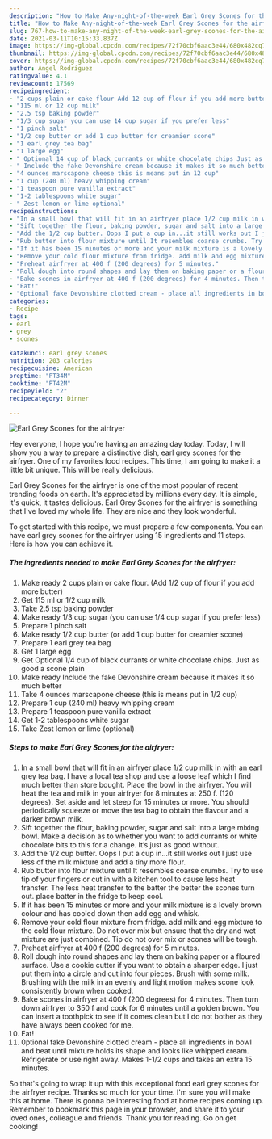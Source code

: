 ```yaml
---
description: "How to Make Any-night-of-the-week Earl Grey Scones for the airfryer"
title: "How to Make Any-night-of-the-week Earl Grey Scones for the airfryer"
slug: 767-how-to-make-any-night-of-the-week-earl-grey-scones-for-the-airfryer
date: 2021-03-11T10:15:33.837Z
image: https://img-global.cpcdn.com/recipes/72f70cbf6aac3e44/680x482cq70/earl-grey-scones-for-the-airfryer-recipe-main-photo.jpg
thumbnail: https://img-global.cpcdn.com/recipes/72f70cbf6aac3e44/680x482cq70/earl-grey-scones-for-the-airfryer-recipe-main-photo.jpg
cover: https://img-global.cpcdn.com/recipes/72f70cbf6aac3e44/680x482cq70/earl-grey-scones-for-the-airfryer-recipe-main-photo.jpg
author: Angel Rodriguez
ratingvalue: 4.1
reviewcount: 17569
recipeingredient:
- "2 cups plain or cake flour Add 12 cup of flour if you add more butter"
- "115 ml or 12 cup milk"
- "2.5 tsp baking powder"
- "1/3 cup sugar you can use 14 cup sugar if you prefer less"
- "1 pinch salt"
- "1/2 cup butter or add 1 cup butter for creamier scone"
- "1 earl grey tea bag"
- "1 large egg"
- " Optional 14 cup of black currants or white chocolate chips Just as good a scone plain"
- " Include the fake Devonshire cream because it makes it so much better"
- "4 ounces marscapone cheese this is means put in 12 cup"
- "1 cup (240 ml) heavy whipping cream"
- "1 teaspoon pure vanilla extract"
- "1-2 tablespoons white sugar"
- " Zest lemon or lime optional"
recipeinstructions:
- "In a small bowl that will fit in an airfryer place 1/2 cup milk in with an earl grey tea bag. I have a local tea shop and use a loose leaf which I find much better than store bought. Place the bowl in the airfryer. You will heat the tea and milk in your airfryer for 8 minutes at 250 f. (120 degrees). Set aside and let steep for 15 minutes or more. You should periodically squeeze or move the tea bag to obtain the flavour and a darker brown milk."
- "Sift together the flour, baking powder, sugar and salt into a large mixing bowl. Make a decision as to whether you want to add currants or white chocolate bits to this for a change. It’s just as good without."
- "Add the 1/2 cup butter. Oops I put a cup in...it still works out I just use less of the milk mixture and add a tiny more flour."
- "Rub butter into flour mixture until It resembles coarse crumbs. Try to use tip of your fingers or cut in with a kitchen tool to cause less heat transfer. The less heat transfer to the batter the better the scones turn out. place batter in the fridge to keep cool."
- "If it has been 15 minutes or more and your milk mixture is a lovely brown colour and has cooled down then add egg and whisk."
- "Remove your cold flour mixture from fridge. add milk and egg mixture to the cold flour mixture. Do not over mix but ensure that the dry and wet mixture are just combined. Tip do not over mix or scones will be tough."
- "Preheat airfryer at 400 f (200 degrees) for 5 minutes."
- "Roll dough into round shapes and lay them on baking paper or a floured surface. Use a cookie cutter if you want to obtain a sharper edge. I just put them into a circle and cut into four pieces. Brush with some milk. Brushing with the milk in an evenly and light motion makes scone look consistently brown when cooked."
- "Bake scones in airfryer at 400 f (200 degrees) for 4 minutes. Then turn down airfryer to 350 f and cook for 6 minutes until a golden brown. You can insert a toothpick to see if it comes clean but I do not bother as they have always been cooked for me."
- "Eat!"
- "0ptional fake Devonshire clotted cream - place all ingredients in bowl and beat until mixture holds its shape and looks like whipped cream. Refrigerate or use right away. Makes 1-1/2 cups and takes an extra 15 minutes."
categories:
- Recipe
tags:
- earl
- grey
- scones

katakunci: earl grey scones 
nutrition: 203 calories
recipecuisine: American
preptime: "PT34M"
cooktime: "PT42M"
recipeyield: "2"
recipecategory: Dinner

---
```



![Earl Grey Scones for the airfryer](https://img-global.cpcdn.com/recipes/72f70cbf6aac3e44/680x482cq70/earl-grey-scones-for-the-airfryer-recipe-main-photo.jpg)

Hey everyone, I hope you're having an amazing day today. Today, I will show you a way to prepare a distinctive dish, earl grey scones for the airfryer. One of my favorites food recipes. This time, I am going to make it a little bit unique. This will be really delicious.



Earl Grey Scones for the airfryer is one of the most popular of recent trending foods on earth. It's appreciated by millions every day. It is simple, it's quick, it tastes delicious. Earl Grey Scones for the airfryer is something that I've loved my whole life. They are nice and they look wonderful.


To get started with this recipe, we must prepare a few components. You can have earl grey scones for the airfryer using 15 ingredients and 11 steps. Here is how you can achieve it.

<!--inarticleads1-->

##### The ingredients needed to make Earl Grey Scones for the airfryer:

1. Make ready 2 cups plain or cake flour. (Add 1/2 cup of flour if you add more butter)
1. Get 115 ml or 1/2 cup milk
1. Take 2.5 tsp baking powder
1. Make ready 1/3 cup sugar (you can use 1/4 cup sugar if you prefer less)
1. Prepare 1 pinch salt
1. Make ready 1/2 cup butter (or add 1 cup butter for creamier scone)
1. Prepare 1 earl grey tea bag
1. Get 1 large egg
1. Get  Optional 1/4 cup of black currants or white chocolate chips. Just as good a scone plain
1. Make ready  Include the fake Devonshire cream because it makes it so much better
1. Take 4 ounces marscapone cheese (this is means put in 1/2 cup)
1. Prepare 1 cup (240 ml) heavy whipping cream
1. Prepare 1 teaspoon pure vanilla extract
1. Get 1-2 tablespoons white sugar
1. Take  Zest lemon or lime (optional)




<!--inarticleads2-->

##### Steps to make Earl Grey Scones for the airfryer:

1. In a small bowl that will fit in an airfryer place 1/2 cup milk in with an earl grey tea bag. I have a local tea shop and use a loose leaf which I find much better than store bought. Place the bowl in the airfryer. You will heat the tea and milk in your airfryer for 8 minutes at 250 f. (120 degrees). Set aside and let steep for 15 minutes or more. You should periodically squeeze or move the tea bag to obtain the flavour and a darker brown milk.
1. Sift together the flour, baking powder, sugar and salt into a large mixing bowl. Make a decision as to whether you want to add currants or white chocolate bits to this for a change. It’s just as good without.
1. Add the 1/2 cup butter. Oops I put a cup in...it still works out I just use less of the milk mixture and add a tiny more flour.
1. Rub butter into flour mixture until It resembles coarse crumbs. Try to use tip of your fingers or cut in with a kitchen tool to cause less heat transfer. The less heat transfer to the batter the better the scones turn out. place batter in the fridge to keep cool.
1. If it has been 15 minutes or more and your milk mixture is a lovely brown colour and has cooled down then add egg and whisk.
1. Remove your cold flour mixture from fridge. add milk and egg mixture to the cold flour mixture. Do not over mix but ensure that the dry and wet mixture are just combined. Tip do not over mix or scones will be tough.
1. Preheat airfryer at 400 f (200 degrees) for 5 minutes.
1. Roll dough into round shapes and lay them on baking paper or a floured surface. Use a cookie cutter if you want to obtain a sharper edge. I just put them into a circle and cut into four pieces. Brush with some milk. Brushing with the milk in an evenly and light motion makes scone look consistently brown when cooked.
1. Bake scones in airfryer at 400 f (200 degrees) for 4 minutes. Then turn down airfryer to 350 f and cook for 6 minutes until a golden brown. You can insert a toothpick to see if it comes clean but I do not bother as they have always been cooked for me.
1. Eat!
1. 0ptional fake Devonshire clotted cream - place all ingredients in bowl and beat until mixture holds its shape and looks like whipped cream. Refrigerate or use right away. Makes 1-1/2 cups and takes an extra 15 minutes.




So that's going to wrap it up with this exceptional food earl grey scones for the airfryer recipe. Thanks so much for your time. I'm sure you will make this at home. There is gonna be interesting food at home recipes coming up. Remember to bookmark this page in your browser, and share it to your loved ones, colleague and friends. Thank you for reading. Go on get cooking!
